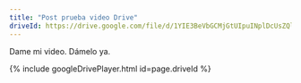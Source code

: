 ```yaml
---
title: "Post prueba video Drive"
driveId: https://drive.google.com/file/d/1YIE3BeVbGCMjGtUIpuINplDcUsZQlugA/preview
---
```


Dame mi video. Dámelo ya. 

{% include googleDrivePlayer.html id=page.driveId %}
